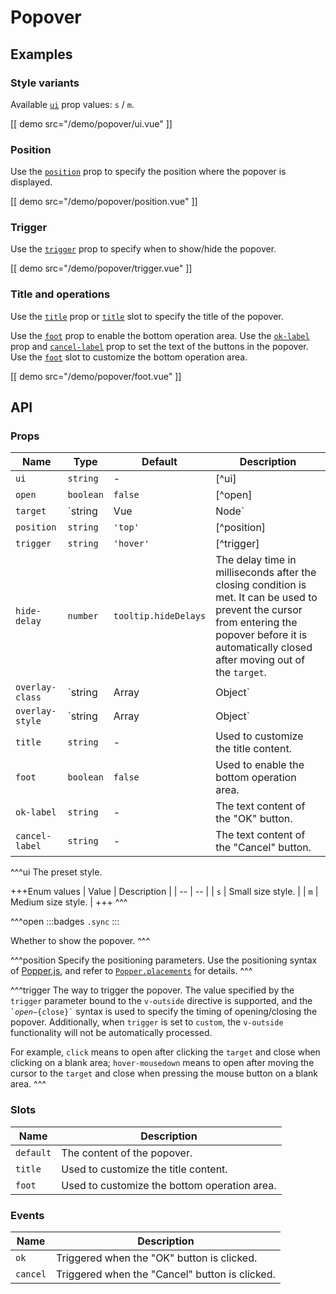 # Popover

## Examples

### Style variants

Available [`ui`](#props-ui) prop values: `s` / `m`.

[[ demo src="/demo/popover/ui.vue" ]]

### Position

Use the [`position`](#props-position) prop to specify the position where the popover is displayed.

[[ demo src="/demo/popover/position.vue" ]]

### Trigger

Use the [`trigger`](#props-trigger) prop to specify when to show/hide the popover.

[[ demo src="/demo/popover/trigger.vue" ]]

### Title and operations

Use the [`title`](#props-title) prop or [`title`](#slots-title) slot to specify the title of the popover.

Use the [`foot`](#props-foot) prop to enable the bottom operation area. Use the [`ok-label`](#props-ok-label) prop and [`cancel-label`](#props-cancel-label) prop to set the text of the buttons in the popover. Use the [`foot`](#slots-foot) slot to customize the bottom operation area.

[[ demo src="/demo/popover/foot.vue" ]]

## API

### Props

| Name | Type | Default | Description |
| -- | -- | -- | -- |
| ``ui`` | `string` | - | [^ui] |
| ``open`` | `boolean` | `false` | [^open] |
| ``target`` | `string | Vue | Node` | - | Refer to the [`target`](./overlay#props-target) prop of the [`Overlay`](./overlay) component. |
| ``position`` | `string` | `'top'` | [^position] |
| ``trigger`` | `string` | `'hover'` | [^trigger] |
| ``hide-delay`` | `number` | `tooltip.hideDelays` | The delay time in milliseconds after the closing condition is met. It can be used to prevent the cursor from entering the popover before it is automatically closed after moving out of the `target`. |
| ``overlay-class`` | `string | Array | Object` | - | Refer to the [`overlay-class`](./overlay#props-overlay-class) prop of the [`Overlay`](./overlay) component. |
| ``overlay-style`` | `string | Array | Object` | - | Refer to the [`overlay-style`](./overlay#props-overlay-style) prop of the [`Overlay`](./overlay) component. |
| ``title`` | `string` | - | Used to customize the title content. |
| ``foot`` | `boolean` | `false` | Used to enable the bottom operation area. |
| ``ok-label`` | `string` | - | The text content of the "OK" button. |
| ``cancel-label`` | `string` | - | The text content of the "Cancel" button. |

^^^ui
The preset style.

+++Enum values
| Value | Description |
| -- | -- |
| `s` | Small size style. |
| `m` | Medium size style. |
+++
^^^

^^^open
:::badges
`.sync`
:::

Whether to show the popover.
^^^

^^^position
Specify the positioning parameters. Use the positioning syntax of [Popper.js](https://popper.js.org/), and refer to [`Popper.placements`](https://popper.js.org/docs/v1/#Popper.placements) for details.
^^^

^^^trigger
The way to trigger the popover. The value specified by the `trigger` parameter bound to the `v-outside` directive is supported, and the <code>&#0096;${open}-${close}&#0096;</code> syntax is used to specify the timing of opening/closing the popover. Additionally, when `trigger` is set to `custom`, the `v-outside` functionality will not be automatically processed.

For example, `click` means to open after clicking the `target` and close when clicking on a blank area; `hover-mousedown` means to open after moving the cursor to the `target` and close when pressing the mouse button on a blank area.
^^^

### Slots

| Name | Description |
| -- | -- |
| ``default`` | The content of the popover. |
| ``title`` | Used to customize the title content. |
| ``foot`` | Used to customize the bottom operation area. |

### Events

| Name | Description |
| -- | -- |
| ``ok`` | Triggered when the "OK" button is clicked. |
| ``cancel`` | Triggered when the "Cancel" button is clicked. |
